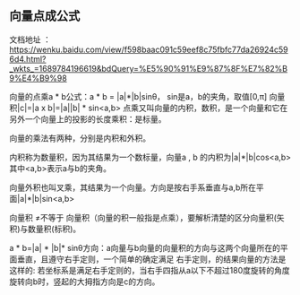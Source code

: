 ## 向量点成公式

文档地址 ：https://wenku.baidu.com/view/f598baac091c59eef8c75fbfc77da26924c596d4.html?_wkts_=1689784196619&bdQuery=%E5%90%91%E9%87%8F%E7%82%B9%E4%B9%98

向量的点乘a * b公式：a * b = |a|*|b|sinθ， sin是a，b的夹角，取值[0,π] 向量积|c|=|a x b|=|a||b| * sin<a,b> 点乘又叫向量的内积，数积，是一个向量和它在另外一个向量上的投影的长度乘积：是标量。

向量的乘法有两种，分别是内积和外积。

内积称为数量积，因为其结果为一个数标量，向量a , b 的内积为|a|*|b|cos<a,b>其中<a,b>表示a与b的夹角。

向量外积也叫叉乘，其结果为一个向量。方向是按右手系垂直与a,b所在平面|a|*|b|sin<a,b>

向量积 ≠不等于 向量积（向量的积一般指是点乘），要解析清楚的区分向量积(矢积)与数量积(标积)。

a * b=|a| * |b|* sinθ方向：a向量与b向量的向量积的方向与这两个向量所在的平面垂直，且遵守右手定则，一个简单的确定满足 右手定则，的结果向量的方法是这样的: 若坐标系是满足右手定则的，当右手四指从a以下不超过180度旋转的角度旋转向b时，竖起的大拇指方向是c的方向。

